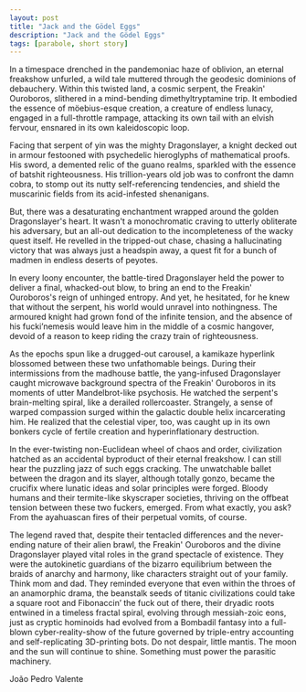 ```yaml
---
layout: post
title: "Jack and the Gödel Eggs"
description: "Jack and the Gödel Eggs"
tags: [parabole, short story]
---
```


In a timespace drenched in the pandemoniac haze of oblivion, an eternal freakshow unfurled, a wild tale muttered through the geodesic dominions of debauchery. Within this twisted land, a cosmic serpent, the Freakin' Ouroboros, slithered in a mind-bending dimethyltryptamine trip. It embodied the essence of möebius-esque creation, a creature of endless lunacy, engaged in a full-throttle rampage, attacking its own tail with an elvish fervour, ensnared in its own kaleidoscopic loop.

Facing that serpent of yin was the mighty Dragonslayer, a knight decked out in armour festooned with psychedelic hieroglyphs of mathematical proofs. His sword, a demented relic of the guano realms, sparkled with the essence of batshit righteousness. His trillion-years old job was to confront the damn cobra, to stomp out its nutty self-referencing tendencies, and shield the muscarinic fields from its acid-infested shenanigans.

But, there was a desaturating enchantment wrapped around the golden Dragonslayer's heart. It wasn't a monochromatic craving to utterly obliterate his adversary, but an all-out dedication to the incompleteness of the wacky quest itself. He revelled in the tripped-out chase, chasing a hallucinating victory that was always just a headspin away, a quest fit for a bunch of madmen in endless deserts of peyotes.

In every loony encounter, the battle-tired Dragonslayer held the power to deliver a final, whacked-out blow, to bring an end to the Freakin' Ouroboros's reign of unhinged entropy. And yet, he hesitated, for he knew that without the serpent, his world would unravel into nothingness. The armoured knight had grown fond of the infinite tension, and the absence of his fucki’nemesis would leave him in the middle of a cosmic hangover, devoid of a reason to keep riding the crazy train of righteousness.

As the epochs spun like a drugged-out carousel, a kamikaze hyperlink blossomed between these two unfathomable beings. During their intermissions from the madhouse battle, the yang-infused Dragonslayer caught microwave background spectra of the Freakin' Ouroboros in its moments of utter Mandelbrot-like psychosis. He watched the serpent's brain-melting spiral, like a derailed rollercoaster. Strangely, a sense of warped compassion surged within the galactic double helix incarcerating him. He realized that the celestial viper, too, was caught up in its own bonkers cycle of fertile creation and hyperinflationary destruction.

In the ever-twisting non-Euclidean wheel of chaos and order, civilization hatched as an accidental byproduct of their eternal freakshow. I can still hear the puzzling jazz of such eggs cracking. The unwatchable ballet between the dragon and its slayer, although totally gonzo, became the crucifix where lunatic ideas and solar principles were forged. Bloody humans and their termite-like skyscraper societies, thriving on the offbeat tension between these two fuckers, emerged. From what exactly, you ask? From the ayahuascan fires of their perpetual vomits, of course.

The legend raved that, despite their tentacled differences and the never-ending nature of their alien brawl, the Freakin' Ouroboros and the divine Dragonslayer played vital roles in the grand spectacle of existence. They were the autokinetic guardians of the bizarro equilibrium between the braids of anarchy and harmony, like characters straight out of your family. Think mom and dad. They reminded everyone that even within the throes of an anamorphic drama, the beanstalk seeds of titanic civilizations could take a square root and Fibonaccin’ the fuck out of there, their dryadic roots entwined in a timeless fractal spiral, evolving through messiah-zoic eons, just as cryptic hominoids had evolved from a Bombadil fantasy into a full-blown cyber-reality-show of the future governed by triple-entry accounting and self-replicating 3D-printing bots. Do not despair, little mantis. The moon and the sun will continue to shine. Something must power the parasitic machinery.

João Pedro Valente